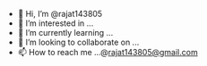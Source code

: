 - 👋 Hi, I’m @rajat143805
- 👀 I’m interested in ...
- 🌱 I’m currently learning ...
- 💞️ I’m looking to collaborate on ...
- 📫 How to reach me ...@rajat143805@gmail.com

<!---
rajat143805/rajat143805 is a ✨ special ✨ repository because its `README.md` (this file) appears on your GitHub profile.
You can click the Preview link to take a look at your changes.
--->
